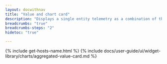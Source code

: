```yaml
---
layout: docwithnav
title: "Value and chart card"
description: "Displays a single entity telemetry as a combination of the latest and aggregated values. Optionally may display the corresponding historical values as a simplified chart."
breadcrumbs: "true"
breadcrumbs-steps: "2"
hidetoc: "true"

---
```

{% include get-hosts-name.html %}
{% include docs/user-guide/ui/widget-library/charts/aggregated-value-card.md %}
